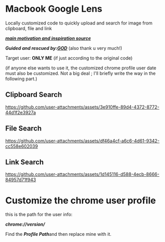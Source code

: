 # Macbook Google Lens
Locally customized code to quickly upload and search for image from clipboard, file and link


***[main motivation and inspiration source](https://github.com/roma160/Windows-Google-Lens/blob/master/README.md)***


***Guided and rescued by:[GOD](https://github.com/roma160)***
(also thank u very much!)


Target user: **ONLY ME** (if just according to the original code)


(if anyone else wants to use it, the customized chrome profile user date must also be customized. Not a big deal ; I'll briefly write the way in the following part.)




## Clipboard Search
https://github.com/user-attachments/assets/3e910ffe-89d4-4372-8772-44d1f2e3927a


## File Search
https://github.com/user-attachments/assets/df46a4cf-a6c6-4d61-9342-cc558e602039




## Link Search
https://github.com/user-attachments/assets/1d145116-d588-4ecb-8666-84957d71f943






# Customize the chrome user profile
this is the path for the user info:

***chrome://version/***


Find the ***Profile Path***and then replace mine with it.
